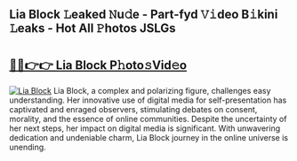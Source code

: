 ## Lia Block 𝙻eaked 𝙽u𝚍e - Part-fyd 𝚅𝚒deo B𝚒kini 𝙻eaks - Hot All 𝙿hotos JSLGs

# <h2><a href="http://ld2o8o.urlbe.top/?page=Lia+Block">🔗🔗👉👉 Lia Block P𝚑oto𝚜Vid𝚎o</a></h2>

[![Lia Block](https://i.imgur.com/eBuTRDB.gif)](http://ld2o8o.urlbe.top/?page=Lia+Block)
Lia Block, a complex and polarizing figure, challenges easy understanding. Her innovative use of digital media for self-presentation has captivated and enraged observers, stimulating debates on consent, morality, and the essence of online communities. Despite the uncertainty of her next steps, her impact on digital media is significant. With unwavering dedication and undeniable charm, Lia Block journey in the online universe is unending.
